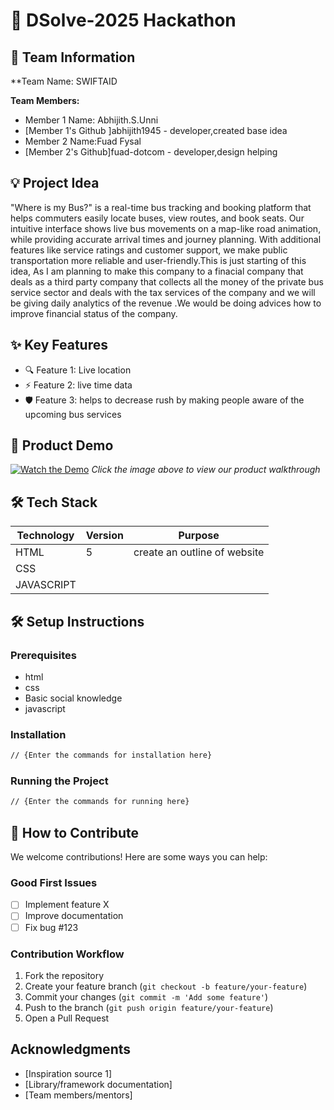 # 🚀 DSolve-2025 Hackathon

## 👥 Team Information
**Team Name: SWIFTAID 

**Team Members:**
- Member 1 Name: Abhijith.S.Unni
- [Member 1's Github ]abhijith1945 - developer,created base idea
- Member 2 Name:Fuad Fysal
- [Member 2's Github]fuad-dotcom - developer,design helping

## 💡 Project Idea
"Where is my Bus?" is a real-time bus tracking and booking platform that helps commuters easily locate buses, view routes, and book seats. Our intuitive interface shows live bus movements on a map-like road animation, while providing accurate arrival times and journey planning. With additional features like service ratings and customer support, we make public transportation more reliable and user-friendly.This is just starting of this idea, As I am planning to make this company to a finacial company that deals as a third party company that collects all the money of the private bus service sector and deals with the tax services of the company and we will be giving daily analytics of the revenue .We would be doing advices how to improve financial status of the company.

## ✨ Key Features
- 🔍 Feature 1: Live location
- ⚡ Feature 2: live time data
- 🛡️ Feature 3: helps to decrease rush by making people aware of the upcoming bus services

## 🎥 Product Demo
[![Watch the Demo](https://via.placeholder.com/300x200?text=Click+for+Demo+Video)](https://youtube.com/link-to-video)
*Click the image above to view our product walkthrough*

## 🛠️ Tech Stack
| Technology | Version | Purpose |
|------------|---------|---------|
| HTML       |   5      | create an outline of website
| CSS     |  |         |
| JAVASCRIPT     |   |         |

## 🛠️ Setup Instructions

### Prerequisites
- html
- css
- Basic social knowledge
- javascript
### Installation
```bash
// {Enter the commands for installation here}
```

### Running the Project
```bash
// {Enter the commands for running here}
```

## 🤝 How to Contribute
We welcome contributions! Here are some ways you can help:

### Good First Issues
- [ ] Implement feature X
- [ ] Improve documentation
- [ ] Fix bug #123

### Contribution Workflow
1. Fork the repository
2. Create your feature branch (`git checkout -b feature/your-feature`)
3. Commit your changes (`git commit -m 'Add some feature'`)
4. Push to the branch (`git push origin feature/your-feature`)
5. Open a Pull Request


## Acknowledgments
- [Inspiration source 1]
- [Library/framework documentation]
- [Team members/mentors]
